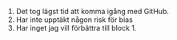 1. Det tog lägst tid att komma igång med GitHub.
2. Har inte upptäkt någon risk för bias
3. Har inget jag vill förbättra till block 1.
